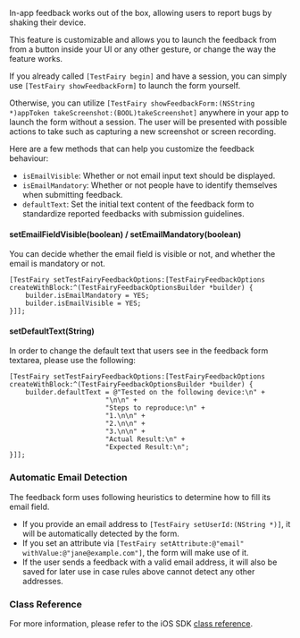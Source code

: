 In-app feedback works out of the box, allowing users to report bugs by shaking their device.

This feature is customizable and allows you to launch the feedback from from a button inside your UI or any other gesture, or change the way the feature works.

If you already called `[TestFairy begin]` and have a session, you can simply use `[TestFairy showFeedbackForm]` to launch the form yourself.

Otherwise, you can utilize `[TestFairy showFeedbackForm:(NSString *)appToken takeScreenshot:(BOOL)takeScreenshot]` anywhere in your app to launch the form without a session. The user will be presented with possible actions to take such as capturing a new screenshot or screen recording.

Here are a few methods that can help you customize the feedback behaviour:

- `isEmailVisible`: Whether or not email input text should be displayed.
- `isEmailMandatory`: Whether or not people have to identify themselves when submitting feedback.
- `defaultText`: Set the initial text content of the feedback form to standardize reported feedbacks with submission guidelines.

#### setEmailFieldVisible(boolean) / setEmailMandatory(boolean)

You can decide whether the email field is visible or not, and whether the email is mandatory or not.

```objc
[TestFairy setTestFairyFeedbackOptions:[TestFairyFeedbackOptions createWithBlock:^(TestFairyFeedbackOptionsBuilder *builder) {
	builder.isEmailMandatory = YES;
	builder.isEmailVisible = YES;
}]];
```

#### setDefaultText(String)

In order to change the default text that users see in the feedback form textarea, please use the following:

```objc
[TestFairy setTestFairyFeedbackOptions:[TestFairyFeedbackOptions createWithBlock:^(TestFairyFeedbackOptionsBuilder *builder) {
	builder.defaultText = @"Tested on the following device:\n" +
                        "\n\n" +
                        "Steps to reproduce:\n" +
                        "1.\n\n" +
                        "2.\n\n" +
                        "3.\n\n" +
                        "Actual Result:\n" +
                        "Expected Result:\n";
}]];
```

### Automatic Email Detection

The feedback form uses following heuristics to determine how to fill its email field.

- If you provide an email address to `[TestFairy setUserId:(NString *)]`, it will be automatically detected by the form.
- If you set an attribute via `[TestFairy setAttribute:@"email" withValue:@"jane@example.com"]`, the form will make use of it.
- If the user sends a feedback with a valid email address, it will also be saved for later use in case rules above cannot detect any other addresses.

### Class Reference

For more information, please refer to the iOS SDK [class reference](https://app.testfairy.com/reference/ios/).
